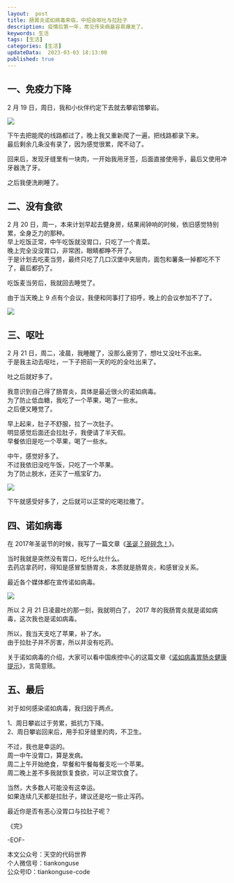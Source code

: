 ```yaml
---   
layout:  post  
title: 肠胃炎诺如病毒来临，中招会呕吐与拉肚子    
description: 疫情后第一年，常见传染病最容易爆发了。        
keywords: 生活  
tags: [生活]    
categories: [生活]  
updateData:  2023-03-03 18:13:00  
published: true  
---  
```



## 一、免疫力下降   


2 月 19 日，周日，我和小伙伴约定下去就去攀岩馆攀岩。  


![](https://res2023.tiankonguse.com/images/2023/03/03/001.png)  


下午去把能爬的线路都过了，晚上我又重新爬了一遍，把线路都录下来。  
最后剩余几条没有录了，因为感觉很累，爬不动了。  


回来后，发现牙缝里有一块肉，一开始我用牙签，后面直接使用手，最后又使用冲牙器洗了牙。  


之后我便洗刷睡了。  


## 二、没有食欲


2 月 20 日，周一，本来计划早起去健身房，结果闹钟响的时候，依旧感觉特别累，全身乏力的那种。  
早上吃饭正常，中午吃饭就没胃口，只吃了一个青菜。  
晚上完全没没胃口，非常困，眼睛都睁不开了。  
于是计划去吃麦当劳，最终只吃了几口汉堡中夹层肉，面包和薯条一掉都吃不下了，最后都扔了。  


吃饭麦当劳后，我就回去睡觉了。   


由于当天晚上 9 点有个会议，我便和同事打了招呼，晚上的会议参加不了了。  


![](https://res2023.tiankonguse.com/images/2023/03/03/002.png) 


## 三、呕吐  


2 月 21 日，周二，凌晨，我睡醒了，没那么疲劳了，想吐又没吐不出来。  
于是我主动去呕吐，一下子把前一天的吃的全吐出来了。  


吐之后就好多了。  


我意识到自己得了肠胃炎，具体是最近很火的诺如病毒。  
为了防止低血糖，我吃了一个苹果，喝了一些水。  
之后便又睡觉了。  


早上起来，肚子不舒服，拉了一次肚子。  
明显感觉后面还会拉肚子，我便请了半天假。  
早餐依旧是吃一个苹果，喝了一些水。  


中午，感觉好多了。  
不过我依旧没吃午饭，只吃了一个苹果。  
为了防止脱水，还买了一瓶宝矿力。  


![](https://res2023.tiankonguse.com/images/2023/03/03/003.png) 


下午就感受好多了，之后就可以正常的吃喝拉撒了。  



## 四、诺如病毒  


在 2017年圣诞节的时候，我写了一篇文章《[圣诞？碎碎念！](https://mp.weixin.qq.com/s/c3QjgHvbxJjhXpPDJ9RAQA)》。  


当时我就是突然没有胃口，吃什么吐什么。  
去药店拿药时，得知是感冒型肠胃炎，本质就是肠胃炎，和感冒没关系。  


最近各个媒体都在宣传诺如病毒。   


![](https://res2023.tiankonguse.com/images/2023/03/03/004.png) 


所以 2 月 21 日凌晨吐的那一刻，我就明白了， 2017 年的我肠胃炎就是诺如病毒，这次我也是诺如病毒。  


所以，我当天支吃了苹果，补了水。  
由于拉肚子并不厉害，所以并没有吃药。  


关于诺如病毒的介绍，大家可以看中国疾控中心的这篇文章《[诺如病毒胃肠炎健康提示](https://mp.weixin.qq.com/s/Pjwu87wNIF_4crwMWzT2Dw)》，言简意赅。  



## 五、最后   

对于如何感染诺如病毒，我归因于两点。  

1、周日攀岩过于劳累，抵抗力下降。  
2、周日攀岩回来后，用手扣牙缝里的肉，不卫生。  


不过，我也是幸运的。  
周一中午没胃口，算是发病。  
周二上午开始绝食，早餐和午餐每餐支吃一个苹果。  
周二晚上差不多我就恢复食欲，可以正常饮食了。  


当然，大多数人可能没有这幸运。  
如果连续几天都是拉肚子，建议还是吃一些止泻药。  


最近你是否有恶心没胃口与拉肚子呢？  



《完》  


-EOF-  



本文公众号：天空的代码世界  
个人微信号：tiankonguse  
公众号ID：tiankonguse-code  
  

